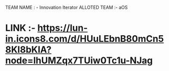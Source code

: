 TEAM NAME : - Innovation Iterator
ALLOTED TEAM :- aOS

# LINK :- https://lun-in.icons8.com/d/HUuLEbnB80mCn58Kl8bKIA?node=lhUMZqx7TUiw0Tc1u-NJag